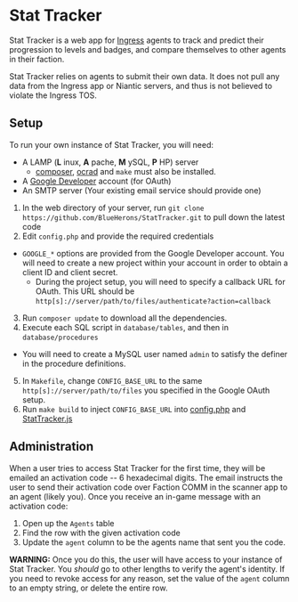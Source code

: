 # Stat Tracker

Stat Tracker is a web app for [Ingress](http://ingress.com) agents to track and predict their progression to levels and badges, and compare themselves to other agents in their faction.

Stat Tracker relies on agents to submit their own data. It does not pull any data from the Ingress app or Niantic servers, and thus is not believed to violate the Ingress TOS.

## Setup

To run your own instance of Stat Tracker, you will need:

 * A LAMP (**L** inux, **A** pache, **M** ySQL, **P** HP) server
   * [composer](http://getcomposer.org), [ocrad](http://www.gnu.org/software/ocrad/) and `make` must also be installed.
 * A [Google Developer](http://console.developers.google.com) account (for OAuth)
 * An SMTP server (Your existing email service should provide one)
 
1. In the web directory of your server, run `git clone https://github.com/BlueHerons/StatTracker.git` to pull down the latest code
2. Edit `config.php` and provide the required credentials
  * `GOOGLE_*` options are provided from the Google Developer account. You will need to create a new project within your account in order to obtain a client ID and client secret.
    * During the project setup, you will need to specify a callback URL for OAuth. This URL should be `http[s]://server/path/to/files/authenticate?action=callback`
3. Run `composer update` to download all the dependencies.
4. Execute each SQL script in `database/tables`, and then in `database/procedures`
  * You will need to create a MySQL user named `admin` to satisfy the definer in the procedure definitions.
5. In `Makefile`, change `CONFIG_BASE_URL` to the same `http[s]://server/path/to/files` you specified in the Google OAuth setup.
6. Run `make build` to inject `CONFIG_BASE_URL` into [config.php](config.php#L16) and [StatTracker.js](scripts/StatTracker.js#L2)

## Administration

When a user tries to access Stat Tracker for the first time, they will be emailed an activation code -- 6 hexadecimal digits. The email instructs the user to send their activation code over Faction COMM in the scanner app to an agent (likely you). Once you receive an in-game message with an activation code:

1. Open up the `Agents` table
2. Find the row with the given activation code
3. Update the `agent` column to be the agents name that sent you the code.

**WARNING:** Once you do this, the user will have access to your instance of Stat Tracker. You *should* go to other lengths to verify the agent's identity. If you need to revoke access for any reason, set the value of the `agent` column to an empty string, or delete the entire row.
